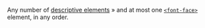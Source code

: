 Any number of <a href="/en-US/SVG/Element#descriptive">descriptive elements</a> » and at most one <a href="/en-US/docs/Web/SVG/Element/font-face" title="The font-face element corresponds to the CSS @font-face declaration. It defines a font's outer properties."><code>&lt;font-face&gt;</code></a> element, in any order.